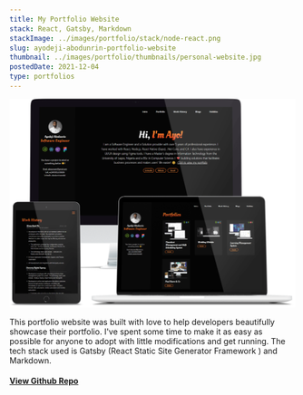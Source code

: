 ```yaml
---
title: My Portfolio Website
stack: React, Gatsby, Markdown
stackImage: ../images/portfolio/stack/node-react.png
slug: ayodeji-abodunrin-portfolio-website
thumbnail: ../images/portfolio/thumbnails/personal-website.jpg
postedDate: 2021-12-04
type: portfolios
---
```


![Landing Page ](../images/portfolio/featured/personal-website/landing-page.png)

This portfolio website was built with love to help developers beautifully showcase their portfolio. I've spent some time to make it as easy as possible for anyone to adopt with little modifications and get running. The tech stack used is Gatsby (React Static Site Generator Framework ) and Markdown.

#### <a href="https://github.com/omob/ayodeji-abodunrin-website/ " target="_blank" title="Ayodeji Abodunrin Portfolio Website ">View Github Repo</a>
